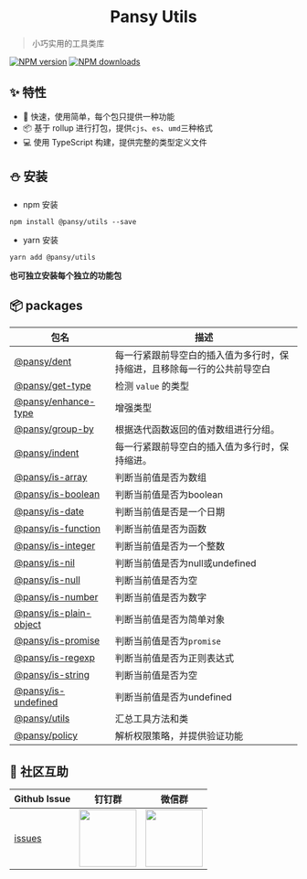 <h1 align="center">Pansy Utils</h1>

> 小巧实用的工具类库

[![NPM version](https://img.shields.io/npm/v/@pansy/utils.svg?style=flat)](https://npmjs.org/package/@pansy/utils)
[![NPM downloads](http://img.shields.io/npm/dm/@pansy/utils.svg?style=flat)](https://npmjs.org/package/@pansy/utils)

## ✨ 特性

* 🚀 快速，使用简单，每个包只提供一种功能
* 📦 基于 rollup 进行打包，提供`cjs`、`es`、`umd`三种格式
* 💻 使用 TypeScript 构建，提供完整的类型定义文件

## ⛄️ 安装

* npm 安装
  
```
npm install @pansy/utils --save
```
* yarn 安装
  
```
yarn add @pansy/utils
```

**也可独立安装每个独立的功能包**

## 📦 packages

<!-- start-directory -->
|包名|描述|
|---|---|
|[@pansy/dent](https://github.com/pansyjs/utils/tree/master/packages/dent/)|每一行紧跟前导空白的插入值为多行时，保持缩进，且移除每一行的公共前导空白|
|[@pansy/get-type](https://github.com/pansyjs/utils/tree/master/packages/get-type/)|检测 `value` 的类型|
|[@pansy/enhance-type](https://github.com/pansyjs/utils/tree/master/packages/enhance-type/)|增强类型|
|[@pansy/group-by](https://github.com/pansyjs/utils/tree/master/packages/group-by/)|根据迭代函数返回的值对数组进行分组。|
|[@pansy/indent](https://github.com/pansyjs/utils/tree/master/packages/indent/)|每一行紧跟前导空白的插入值为多行时，保持缩进。|
|[@pansy/is-array](https://github.com/pansyjs/utils/tree/master/packages/is-array/)|判断当前值是否为数组|
|[@pansy/is-boolean](https://github.com/pansyjs/utils/tree/master/packages/is-boolean/)|判断当前值是否为boolean|
|[@pansy/is-date](https://github.com/pansyjs/utils/tree/master/packages/is-date/)|判断当前值是否是一个日期|
|[@pansy/is-function](https://github.com/pansyjs/utils/tree/master/packages/is-function/)|判断当前值是否为函数|
|[@pansy/is-integer](https://github.com/pansyjs/utils/tree/master/packages/is-integer/)|判断当前值是否为一个整数|
|[@pansy/is-nil](https://github.com/pansyjs/utils/tree/master/packages/is-nil/)|判断当前值是否为null或undefined|
|[@pansy/is-null](https://github.com/pansyjs/utils/tree/master/packages/is-nulll/)|判断当前值是否为空|
|[@pansy/is-number](https://github.com/pansyjs/utils/tree/master/packages/is-number/)|判断当前值是否为数字|
|[@pansy/is-plain-object](https://github.com/pansyjs/utils/tree/master/packages/is-plain-object/)|判断当前值是否为简单对象|
|[@pansy/is-promise](https://github.com/pansyjs/utils/tree/master/packages/is-promise/)|判断当前值是否为`promise`|
|[@pansy/is-regexp](https://github.com/pansyjs/utils/tree/master/packages/is-regexp/)|判断当前值是否为正则表达式|
|[@pansy/is-string](https://github.com/pansyjs/utils/tree/master/packages/is-string/)|判断当前值是否为空|
|[@pansy/is-undefined](https://github.com/pansyjs/utils/tree/master/packages/is-undefined/)|判断当前值是否为undefined|
|[@pansy/utils](https://github.com/pansyjs/utils/tree/master/packages/pansy-utils/)|汇总工具方法和类|
|[@pansy/policy](https://github.com/pansyjs/utils/tree/master/packages/policy/)|解析权限策略，并提供验证功能|

<!-- end-directory -->

## 🌟 社区互助

| Github Issue     | 钉钉群     | 微信群          |
| ----------------------------------------------------- | ------------------------------------------------------------------------------------------ | ---------------------------------------------------------------------------------------- |
| [issues](https://github.com/pansyjs/utils/issues) | <img src="https://github.com/alitajs/alita/blob/master/public/dingding.png" width="100" /> | <img src="https://github.com/alitajs/alita/blob/master/public/wechat.png" width="100" /> |
